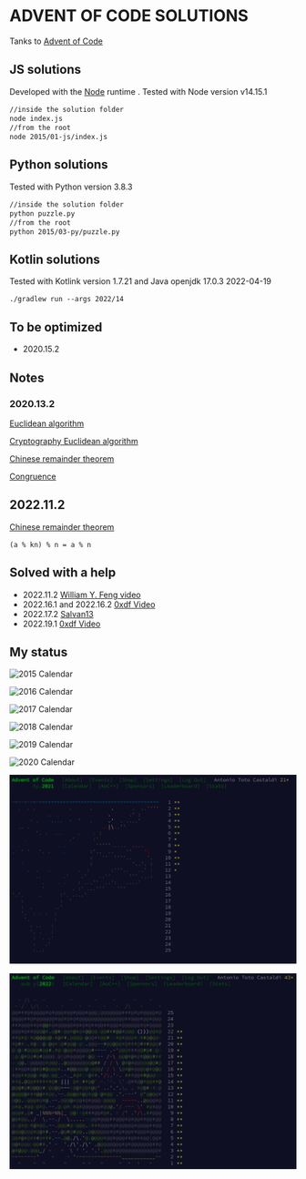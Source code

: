ADVENT OF CODE SOLUTIONS
========================

Tanks to [Advent of Code](https://adventofcode.com/)

## JS solutions

Developed with the [Node](https://nodejs.org/en/) runtime . Tested with Node version v14.15.1

```console
//inside the solution folder
node index.js
//from the root
node 2015/01-js/index.js
```

## Python solutions

Tested with Python version 3.8.3

```console
//inside the solution folder
python puzzle.py
//from the root
python 2015/03-py/puzzle.py
```

## Kotlin solutions

Tested with Kotlink version 1.7.21 and Java openjdk 17.0.3 2022-04-19

```console
./gradlew run --args 2022/14
```

## To be optimized

- 2020.15.2

## Notes

### 2020.13.2

[Euclidean algorithm](https://en.wikipedia.org/wiki/Euclidean_algorithm)

[Cryptography Euclidean algorithm](https://www.khanacademy.org/computing/computer-science/cryptography/modarithmetic/a/the-euclidean-algorithm)

[Chinese remainder theorem](https://en.wikipedia.org/wiki/Chinese_remainder_theorem)

[Congruence](https://en.wikipedia.org/wiki/Modular_arithmetic#Congruence)

## 2022.11.2

[Chinese remainder theorem](https://en.wikipedia.org/wiki/Chinese_remainder_theorem)

```
(a % kn) % n = a % n
```

## Solved with a help

- 2022.11.2 [William Y. Feng video](https://www.youtube.com/watch?v=63-uEScYUvM)
- 2022.16.1 and 2022.16.2 [0xdf Video](https://www.youtube.com/watch?v=rN4tVLnkgJU)
- 2022.17.2 [Salvan13](https://github.com/salvan13/advent-of-code/tree/main/2022/17)
- 2022.19.1 [0xdf Video](https://youtu.be/iIqIc5T2XpM)

## My status

![2015 Calendar](./2015.18.1-calendar.png?&raw=true "2015 Calendar")

![2016 Calendar](./2016.08.2-calendar.png?&raw=true "2016 Calendar")

![2017 Calendar](./2017.04.1-calendar.png?&raw=true "2017 Calendar")

![2018 Calendar](./2018.02.2-calendar.png?&raw=true "2018 Calendar")

![2019 Calendar](./2019.02.2-calendar.png?&raw=true "2019 Calendar")

![2020 Calendar](./2020.16.2-calendar.png?&raw=true "2020 Calendar")

![2021 Calendar](./2021.12.1-calendar.png?&raw=true "2021 Calendar")

![2022 Calendar](./2022.19.1-calendar.png?&raw=true "2022 Calendar")
